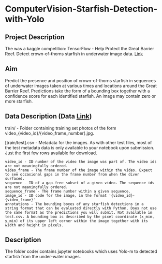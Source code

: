 # ComputerVision-Starfish-Detection-with-Yolo

## Project Description
The was a kaggle competition: TensorFlow - Help Protect the Great Barrier Reef. Detect crown-of-thorns starfish in underwater image data. [Link](https://www.kaggle.com/competitions/tensorflow-great-barrier-reef/overview)

## Aim
Predict the presence and position of crown-of-thorns starfish in sequences of underwater images taken 
at various times and locations around the Great Barrier Reef. 
Predictions take the form of a bounding box together with a confidence score for each identified starfish. 
An image may contain zero or more starfish.


## Data Description (Data [Link](https://www.kaggle.com/competitions/tensorflow-great-barrier-reef/data))

train/ - Folder containing training set photos of the form video_{video_id}/{video_frame_number}.jpg.

[train/test].csv - Metadata for the images. As with other test files, most of the test metadata data is only available to your notebook upon submission. Just the first few rows available for download.

    video_id - ID number of the video the image was part of. The video ids are not meaningfully ordered.
    video_frame - The frame number of the image within the video. Expect to see occasional gaps in the frame number from when the diver surfaced.
    sequence - ID of a gap-free subset of a given video. The sequence ids are not meaningfully ordered.
    sequence_frame - The frame number within a given sequence.
    image_id - ID code for the image, in the format '{video_id}-{video_frame}'
    annotations - The bounding boxes of any starfish detections in a string format that can be evaluated directly with Python. Does not use the same format as the predictions you will submit. Not available in test.csv. A bounding box is described by the pixel coordinate (x_min, y_min) of its upper left corner within the image together with its width and height in pixels.

## Description
The folder code/ contains jupyter notebooks which uses Yolo-m to detected starfish from the under-water images.
